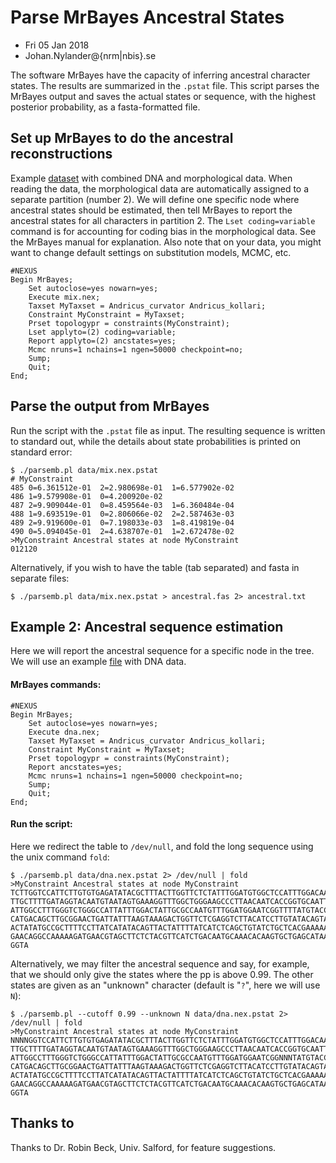 # Parse MrBayes Ancestral States

- Fri 05 Jan 2018
- Johan.Nylander\@{nrm|nbis}.se

The software MrBayes have the capacity of inferring ancestral character states.
The results are summarized in the `.pstat` file. This script parses the MrBayes
output and saves the actual states or sequence, with the highest posterior
probability, as a fasta-formatted file.

## Set up MrBayes to do the ancestral reconstructions

Example [dataset](data/mix.nex) with combined DNA and morphological data.
When reading the data, the morphological data are automatically assigned
to a separate partition (number 2). We will define one specific node where
ancestral states should be estimated, then tell MrBayes to report the
ancestral states for all characters in partition 2. The `Lset coding=variable`
command is for accounting for coding bias in the morphological data. See
the MrBayes manual for explanation. Also note that on your data, you might
want to change default settings on substitution models, MCMC, etc.

    #NEXUS
    Begin MrBayes;
        Set autoclose=yes nowarn=yes;
        Execute mix.nex;
        Taxset MyTaxset = Andricus_curvator Andricus_kollari;
        Constraint MyConstraint = MyTaxset;
        Prset topologypr = constraints(MyConstraint);
        Lset applyto=(2) coding=variable;
        Report applyto=(2) ancstates=yes;
        Mcmc nruns=1 nchains=1 ngen=50000 checkpoint=no;
        Sump;
        Quit;
    End;


## Parse the output from MrBayes

Run the script with the `.pstat` file as input. The resulting sequence is written
to standard out, while the details about state probabilities is printed on standard
error:

    $ ./parsemb.pl data/mix.nex.pstat
    # MyConstraint
    485	0=6.361512e-01	2=2.980698e-01	1=6.577902e-02	
    486	1=9.579908e-01	0=4.200920e-02	
    487	2=9.909044e-01	0=8.459564e-03	1=6.360484e-04	
    488	1=9.693519e-01	0=2.806066e-02	2=2.587463e-03	
    489	2=9.919600e-01	0=7.198033e-03	1=8.419819e-04	
    490	0=5.094045e-01	2=4.638707e-01	1=2.672478e-02	
    >MyConstraint Ancestral states at node MyConstraint
    012120

Alternatively, if you wish to have the table (tab separated) and fasta in
separate files:

    $ ./parsemb.pl data/mix.nex.pstat > ancestral.fas 2> ancestral.txt


## Example 2: Ancestral sequence estimation

Here we will report the ancestral sequence for a specific node in the tree.
We will use an example [file](data/dna.nex) with DNA data.

#### MrBayes commands:

    #NEXUS
    Begin MrBayes;
        Set autoclose=yes nowarn=yes;
        Execute dna.nex;
        Taxset MyTaxset = Andricus_curvator Andricus_kollari;
        Constraint MyConstraint = MyTaxset;
        Prset topologypr = constraints(MyConstraint);
        Report ancstates=yes;
        Mcmc nruns=1 nchains=1 ngen=50000 checkpoint=no;
        Sump;
        Quit;
    End;

#### Run the script:

Here we redirect the table to `/dev/null`, and fold the long sequence using the
unix command `fold`:

    $ ./parsemb.pl data/dna.nex.pstat 2> /dev/null | fold
    >MyConstraint Ancestral states at node MyConstraint
    TCTTGGTCCATTCTTGTGTGAGATATACGCTTTACTTGGTTCTCTATTTGGATGTGGCTCCATTTGGACAATGTGTATGA
    TTGCTTTTGATAGGTACAATGTAATAGTGAAAGGTTTGGCTGGGAAGCCCTTAACAATCACCGGTGCAATTATACGCATA
    ATTGGCCTTTGGGTCTGGGCCATTATTTGGACTATTGCGCCAATGTTTGGATGGAATCGGTTTTATGTACCTGAAGGTAA
    CATGACAGCTTGCGGAACTGATTATTTAAGTAAAGACTGGTTCTCGAGGTCTTACATCCTTGTATACAGTATCTTCGTAT
    ACTATATGCCGCTTTTCCTTATCATATACAGTTACTATTTTATCATCTCAGCTGTATCTGCTCACGAAAAAGCAATGCGC
    GAACAGGCCAAAAAGATGAACGTAGCTTCTCTACGTTCATCTGACAATGCAAACACAAGTGCTGAGCATAAACTCGCAAA
    GGTA

Alternatively, we may filter the ancestral sequence and say, for example, that we
should only give the states where the pp is above 0.99. The other states are given
as an "unknown" character (default is "`?`", here we will use `N`):

    $ ./parsemb.pl --cutoff 0.99 --unknown N data/dna.nex.pstat 2> /dev/null | fold
    >MyConstraint Ancestral states at node MyConstraint
    NNNNGGTCCATTCTTGTGTGAGATATACGCTTTACTTGGTTCTCTATTTGGATGTGGCTCCATTTGGACAATGTGTATGA
    TTGCTTTTGATAGGTACAATGTAATAGTGAAAGGTTTGGCTGGGAAGCCCTTAACAATCACCGGTGCAATTATACGCATA
    ATTGGCCTTTGGGTCTGGGCCATTATTTGGACTATTGCGCCAATGTTTGGATGGAATCGGNNNTATGTACCTGAAGGTAA
    CATGACAGCTTGCGGAACTGATTATTTAAGTAAAGACTGGTTCTCGAGGTCTTACATCCTTGTATACAGTATCTTCGTAT
    ACTATATGCCGCTTTTCCTTATCATATACAGTTACTATTTTATCATCTCAGCTGTATCTGCTCACGAAAAAGCAATGCGC
    GAACAGGCCAAAAAGATGAACGTAGCTTCTCTACGTTCATCTGACAATGCAAACACAAGTGCTGAGCATAAACTCGCAAA
    GGTA


## Thanks to

Thanks to Dr. Robin Beck, Univ. Salford, for feature suggestions.

